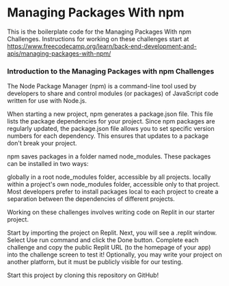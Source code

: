 # Managing Packages With npm

This is the boilerplate code for the Managing Packages With npm Challenges. Instructions for working on these challenges start at https://www.freecodecamp.org/learn/back-end-development-and-apis/managing-packages-with-npm/


### Introduction to the Managing Packages with npm Challenges

The Node Package Manager (npm) is a command-line tool used by developers to share and control modules (or packages) of JavaScript code written for use with Node.js.

When starting a new project, npm generates a package.json file. This file lists the package dependencies for your project. Since npm packages are regularly updated, the package.json file allows you to set specific version numbers for each dependency. This ensures that updates to a package don't break your project.

npm saves packages in a folder named node_modules. These packages can be installed in two ways:

globally in a root node_modules folder, accessible by all projects.
locally within a project's own node_modules folder, accessible only to that project.
Most developers prefer to install packages local to each project to create a separation between the dependencies of different projects.

Working on these challenges involves writing code on Replit in our starter project.

Start by importing the project on Replit.
Next, you will see a .replit window.
Select Use run command and click the Done button.
Complete each challenge and copy the public Replit URL (to the homepage of your app) into the challenge screen to test it!
Optionally, you may write your project on another platform, but it must be publicly visible for our testing.

Start this project by cloning this repository on GitHub!
